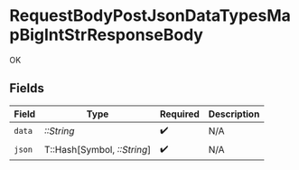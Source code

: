 # RequestBodyPostJsonDataTypesMapBigIntStrResponseBody

OK


## Fields

| Field                       | Type                        | Required                    | Description                 |
| --------------------------- | --------------------------- | --------------------------- | --------------------------- |
| `data`                      | *::String*                  | :heavy_check_mark:          | N/A                         |
| `json`                      | T::Hash[Symbol, *::String*] | :heavy_check_mark:          | N/A                         |